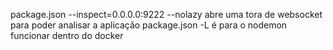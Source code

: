 package.json --inspect=0.0.0.0:9222 --nolazy abre uma tora de websocket para poder analisar a aplicação
package.json -L é para o nodemon funcionar dentro do docker
